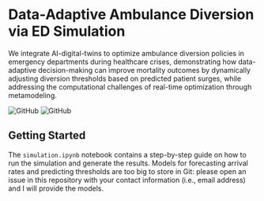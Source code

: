 # Data-Adaptive Ambulance Diversion via ED Simulation
We integrate AI-digital-twins to optimize ambulance diversion policies in emergency departments during healthcare crises, demonstrating how data-adaptive decision-making can improve mortality outcomes by dynamically adjusting diversion thresholds based on predicted patient surges, while addressing the computational challenges of real-time optimization through metamodeling.

![GitHub](https://img.shields.io/github/license/dlon450/ambulance-diversion-sim) ![GitHub](https://img.shields.io/badge/python-v3.9.7-blue)

## Getting Started
The `simulation.ipynb` notebook contains a step-by-step guide on how to run the simulation and generate the results. Models for forecasting arrival rates and predicting thresholds are too big to store in Git: please open an issue in this repository with your contact information (i.e., email address) and I will provide the models.